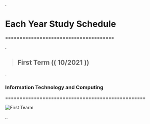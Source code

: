.


# Each Year Study Schedule


======================================


.



> ## First Term (( 10/2021 )) 

.


### Information Technology and Computing


=================================================

![First Tearm](https://user-images.githubusercontent.com/36210723/136666273-f3189e56-cd49-4499-b054-49bceb1b3986.png)




..
